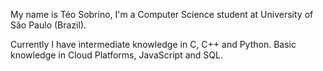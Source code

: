 My name is Téo Sobrino, I'm a Computer Science student at University of São Paulo (Brazil).

Currently I have intermediate knowledge in C, C++ and Python.
Basic knowledge in Cloud Platforms, JavaScript and SQL.
